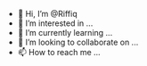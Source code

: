 - 👋 Hi, I’m @Riffiq
- 👀 I’m interested in ...
- 🌱 I’m currently learning ...
- 💞️ I’m looking to collaborate on ...
- 📫 How to reach me ...

<!---
Riffiq/Riffiq is a ✨ special ✨ repository because its `README.md` (this file) appears on your GitHub profile.
You can click the Preview link to take a look at your changes.
--->
